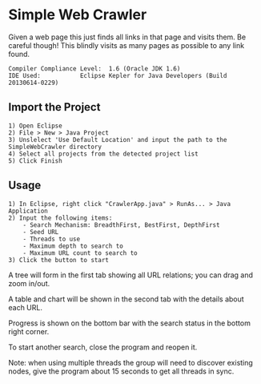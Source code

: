 
Simple Web Crawler
==================

Given a web page this just finds all links in that page and visits them. Be careful though! This 
blindly visits as many pages as possible to any link found.

```
Compiler Compliance Level: 	1.6 (Oracle JDK 1.6)
IDE Used: 			Eclipse Kepler for Java Developers (Build 20130614-0229)
```

Import the Project
------------------
	1) Open Eclipse
	2) File > New > Java Project
	3) Unslelect 'Use Default Location' and input the path to the SimpleWebCrawler directory
	4) Select all projects from the detected project list
	5) Click Finish


Usage
-----
	1) In Eclipse, right click "CrawlerApp.java" > RunAs... > Java Application
	2) Input the following items:
		- Search Mechanism: BreadthFirst, BestFirst, DepthFirst
		- Seed URL
		- Threads to use
		- Maximum depth to search to
		- Maximum URL count to search to
	3) Click the button to start

A tree will form in the first tab showing all URL relations; you can drag and zoom in/out.

A table and chart will be shown in the second tab with the details about each URL.

Progress is shown on the bottom bar with the search status in the bottom right corner.

To start another search, close the program and reopen it.

Note: 	when using multiple threads the group will need to discover existing nodes, give the
	program about 15 seconds to get all threads in sync.

